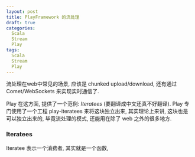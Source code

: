```yaml
---
layout: post
title: PlayFramework 的流处理
draft: true
categories:
  Scala
  Stream
  Play
tags:
  Scala
  Stream
  Play
---
```


流处理在web中常见的场景, 应该是 chunked upload/download, 还有通过 Comet/WebSockets 来实现实时通信了.

Play 在这方面, 提供了一个范例: *Iteratees* (要翻译成中文还真不好翻译).
Play 专门使用了一个工程 play-iteratees 来将这块独立出来, 其实理论上来讲, 这块也是可以独立出来的, 毕竟流处理的模式, 还能用在除了 web 之外的很多地方. 

### Iteratees
Iteratee 表示一个消费者, 其实就是一个函数,

